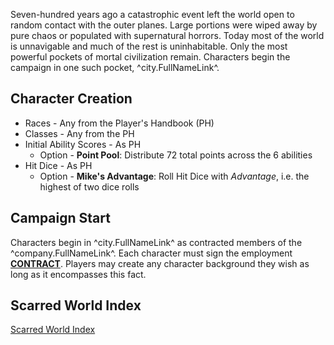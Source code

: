 Seven-hundred years ago a catastrophic event left the world open to random contact with the outer planes. Large portions were wiped away by pure chaos or populated with supernatural horrors. Today most of the world is unnavigable and much of the rest is uninhabitable. Only the most powerful pockets of mortal civilization remain. Characters begin the campaign in one such pocket, ^city.FullNameLink^.

## Character Creation
* Races - Any from the Player's Handbook (PH)
* Classes - Any from the PH
* Initial Ability Scores - As PH
    * Option - **Point Pool**: Distribute 72 total points across the 6 abilities
* Hit Dice - As PH
    * Option - **Mike's Advantage**: Roll Hit Dice with *Advantage*, i.e. the highest of two dice rolls

## Campaign Start
Characters begin in ^city.FullNameLink^ as contracted members of the ^company.FullNameLink^. Each character must sign the employment [**CONTRACT**](./^contract.MarkdownName^). Players may create any character background they wish as long as it encompasses this fact.

## Scarred World Index
[Scarred World Index](./index.md)
